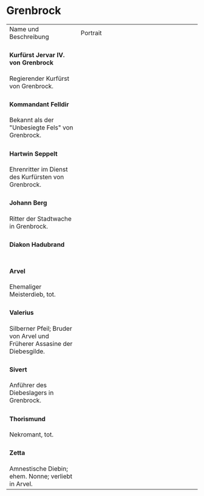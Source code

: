 # Grenbrock

<table>
<tr><td>Name und Beschreibung</td><td width="300">Portrait</td></tr>
<tr><td><h4>Kurfürst Jervar IV. von Grenbrock</h4> Regierender Kurfürst von Grenbrock.</td><td width="300"><img src="jervar.png" alt="" /></td></tr>
<!--<tr><td><h4>Prinzessin Cordelia II. von Grenbrock</h4> Schwester des Kurfürsten Jervar IV.</td><td width="300"><img src="cordelia.png" alt="" /></td></tr>-->
<!--<tr><td><h4>Diakon Hadubrandt</h4></td><td width="300"></td></tr>-->
<!--<tr><td><h4>Rekitach</h4> Anführer der Diebesgilde in Grenbrock.</td><td width="300"></td></tr>-->
<tr><td><h4>Kommandant Felldir</h4> Bekannt als der "Unbesiegte Fels" von Grenbrock.</td><td width="300"><img src="felldir.png" alt="" /></td></tr>
<tr><td><h4>Hartwin Seppelt</h4> Ehrenritter im Dienst des Kurfürsten von Grenbrock.</td><td width="300"><img src="hartwin.png" alt="" /></td></tr>
<tr><td><h4>Johann Berg</h4> Ritter der Stadtwache in Grenbrock.</td><td width="300"><img src="johann.png" alt="" /></td></tr>
<tr><td><h4>Diakon Hadubrand</h4></td><td width="300"></td></tr>
<tr><td><h4>Arvel</h4> Ehemaliger Meisterdieb, tot.</td><td width="300"></td></tr>
<tr><td><h4>Valerius</h4> Silberner Pfeil; Bruder von Arvel und Früherer Assasine der Diebesgilde.</td><td width="300"><img src="valerius.png" alt="" /></td></tr>
<tr><td><h4>Sivert</h4> Anführer des Diebeslagers in Grenbrock.</td><td width="300"><img src="sivert.png" alt="" /></td></tr>
<tr><td><h4>Thorismund</h4> Nekromant, tot.</td><td width="300"><img src="thorismund.png" alt="" /></td></tr>
<tr><td><h4>Zetta</h4> Amnestische Diebin; ehem. Nonne; verliebt in Arvel.</td><td width="300"><img src="zetta.png" alt="" /></td></tr>
</table>